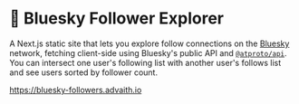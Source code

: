 # 🦋 Bluesky Follower Explorer

A Next.js static site that lets you explore follow connections on the [Bluesky](https://bsky.social/about) network, fetching client-side using Bluesky's public API and [`@atproto/api`](https://github.com/bluesky-social/atproto/tree/main/packages/api). You can intersect one user's following list with another user's follows list and see users sorted by follower count.

https://bluesky-followers.advaith.io
